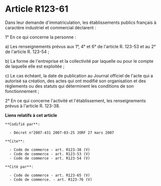 # Article R123-61

Dans leur demande d'immatriculation, les établissements publics français à caractère industriel et commercial déclarent : 

1° En ce qui concerne la personne : 

a) Les renseignements prévus aux 1°, 4° et 6° de l'article R. 123-53 et au 2° de l'article R. 123-54 ; 

b) La forme de l'entreprise et la collectivité par laquelle ou pour le compte de laquelle elle est exploitée ; 

c) Le cas échéant, la date de publication au Journal officiel de l'acte qui a autorisé sa création, des actes qui ont modifié
son organisation et des règlements ou des statuts qui déterminent les conditions de son fonctionnement ; 

2° En ce qui concerne l'activité et l'établissement, les renseignements prévus à l'article R. 123-38.

**Liens relatifs à cet article**

	**Codifié par**:

	  - Décret n°2007-431 2007-03-25 JORF 27 mars 2007

	**Cite**:

	  - Code de commerce - art. R123-38 (V)
	  - Code de commerce - art. R123-53 (V)
	  - Code de commerce - art. R123-54 (V)

	**Cité par**:

	  - Code de commerce - art. R123-65 (V)
	  - Code de commerce. - art. R123-76 (V)
